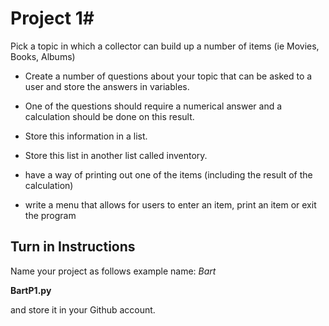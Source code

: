 # Project 1#

Pick a topic in which a collector can build up a number of items (ie Movies, Books, Albums)

- Create a number of questions about your topic that can be asked to a user and store the answers in variables.

- One of the questions should require a numerical answer and a calculation should be done on this result.

- Store this information in a list.
- Store this list in another list called inventory.
- have a way of printing out one of the items (including the result of the calculation)
- write a menu that allows for users to enter an item, print an item or exit the program

## Turn in Instructions ##
Name your project as follows
example name: *Bart*

**BartP1.py**

and store it in your Github account.
